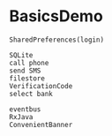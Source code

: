 # BasicsDemo

	SharedPreferences(login)

	SQLite
	call phone
	send SMS
	filestore
	VerificationCode
	select bank
	
	eventbus
	RxJava
	ConvenientBanner